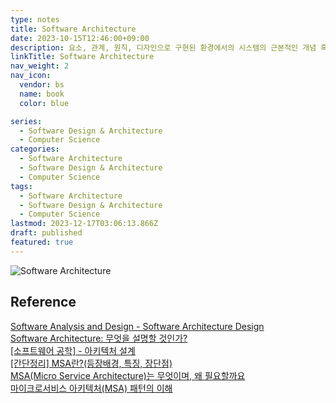 ```yaml
---
type: notes
title: Software Architecture
date: 2023-10-15T12:46:00+09:00
description: 요소, 관계, 원칙, 디자인으로 구현된 환경에서의 시스템의 근본적인 개념 혹은 속성
linkTitle: Software Architecture
nav_weight: 2
nav_icon:
  vendor: bs
  name: book
  color: blue

series:
  - Software Design & Architecture
  - Computer Science
categories:
  - Software Architecture
  - Software Design & Architecture
  - Computer Science
tags:
  - Software Architecture
  - Software Design & Architecture
  - Computer Science
lastmod: 2023-12-17T03:06:13.866Z
draft: published
featured: true
---
```


![Software Architecture](/content/computer-science/software-architecture.webp#center "https://herbertograca.com/tag/explicit-architecture/")

## Reference

[Software Analysis and Design - Software Architecture Design](https://do-my-best.tistory.com/entry/Software-Analysis-and-Design-Software-Architecture-Design)  
[Software Architecture: 무엇을 설명할 것인가?](https://technical-leader.tistory.com/34)  
[[소프트웨어 공학] - 아키텍처 설계](https://jja2han.tistory.com/332)  
[[간단정리] MSA란?(등장배경, 특징, 장단점)](https://hahahoho5915.tistory.com/71)  
[MSA(Micro Service Architecture)는 무엇이며, 왜 필요할까요](https://www.osckorea.com/post/msa-micro-service-architecture-neun-mueosimyeo-wae-pilyohalggayo)  
[마이크로서비스 아키텍처(MSA) 패턴의 이해](https://nginxstore.com/blog/microservices/%EB%A7%88%EC%9D%B4%ED%81%AC%EB%A1%9C%EC%84%9C%EB%B9%84%EC%8A%A4-%EC%95%84%ED%82%A4%ED%85%8D%EC%B2%98msa-%ED%8C%A8%ED%84%B4%EC%9D%98-%EC%9D%B4%ED%95%B4/)
